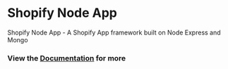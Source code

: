 # Shopify Node App

Shopify Node App - A Shopify App framework built on Node Express and Mongo

### View the [Documentation](https://elkfox.github.io/shopify-node-app/) for more
